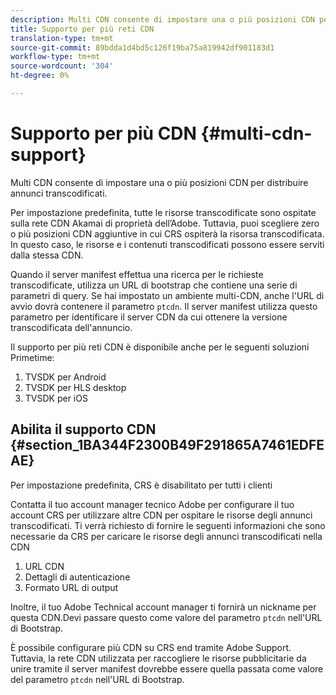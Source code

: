 ```yaml
---
description: Multi CDN consente di impostare una o più posizioni CDN per distribuire annunci transcodificati.
title: Supporto per più reti CDN
translation-type: tm+mt
source-git-commit: 89bdda1d4bd5c126f19ba75a819942df901183d1
workflow-type: tm+mt
source-wordcount: '304'
ht-degree: 0%

---
```



# Supporto per più CDN {#multi-cdn-support}

Multi CDN consente di impostare una o più posizioni CDN per distribuire annunci transcodificati.

Per impostazione predefinita, tutte le risorse transcodificate sono ospitate sulla rete CDN Akamai di proprietà dell’Adobe. Tuttavia, puoi scegliere zero o più posizioni CDN aggiuntive in cui CRS ospiterà la risorsa transcodificata. In questo caso, le risorse e i contenuti transcodificati possono essere serviti dalla stessa CDN.

Quando il server manifest effettua una ricerca per le richieste transcodificate, utilizza un URL di bootstrap che contiene una serie di parametri di query. Se hai impostato un ambiente multi-CDN, anche l&#39;URL di avvio dovrà contenere il parametro `ptcdn`. Il server manifest utilizza questo parametro per identificare il server CDN da cui ottenere la versione transcodificata dell&#39;annuncio.

Il supporto per più reti CDN è disponibile anche per le seguenti soluzioni Primetime:

1. TVSDK per Android
1. TVSDK per HLS desktop
1. TVSDK per iOS

## Abilita il supporto CDN {#section_1BA344F2300B49F291865A7461EDFEAE}

Per impostazione predefinita, CRS è disabilitato per tutti i clienti

Contatta il tuo account manager tecnico Adobe per configurare il tuo account CRS per utilizzare altre CDN per ospitare le risorse degli annunci transcodificati. Ti verrà richiesto di fornire le seguenti informazioni che sono necessarie da CRS per caricare le risorse degli annunci transcodificati nella CDN

1. URL CDN
1. Dettagli di autenticazione
1. Formato URL di output

Inoltre, il tuo Adobe Technical account manager ti fornirà un nickname per questa CDN.Devi passare questo come valore del parametro `ptcdn` nell&#39;URL di Bootstrap.

È possibile configurare più CDN su CRS end tramite Adobe Support. Tuttavia, la rete CDN utilizzata per raccogliere le risorse pubblicitarie da unire tramite il server manifest dovrebbe essere quella passata come valore del parametro `ptcdn` nell&#39;URL di Bootstrap.
